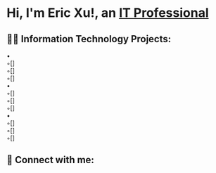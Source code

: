 <h1>Hi, I'm Eric Xu!, an <a href="https://www.linkedin.com/in/eric-xu-a07bb21b2/">IT Professional</a></h1>

<h2>👨‍💻 Information Technology Projects:</h2>

•<b></b> <br>
  ◦[] <br>
  ◦[] <br>
  ◦[] <br>
•<b></b> <br>
  ◦[] <br>
  ◦[] <br>
  ◦[] <br>
•<b></b> <br>
  ◦[] <br>
  ◦[] <br>
  ◦[] <br>

<h2>📱 Connect with me:</h2>
